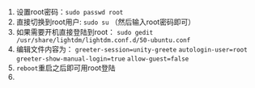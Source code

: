 1. 设置root密码：`sudo passwd root`
2. 直接切换到root用户: `sudo su` （然后输入root密码即可）
3. 如果需要开机直接登陆到root： `sudo gedit /usr/share/lightdm/lightdm.conf.d/50-ubuntu.conf`
4. 编辑文件内容为：
    `greeter-session=unity-greete`
    `autologin-user=root`
    `greeter-show-manual-login=true`
    `allow-guest=false`
5. `reboot`重启之后即可用root登陆
6. 



